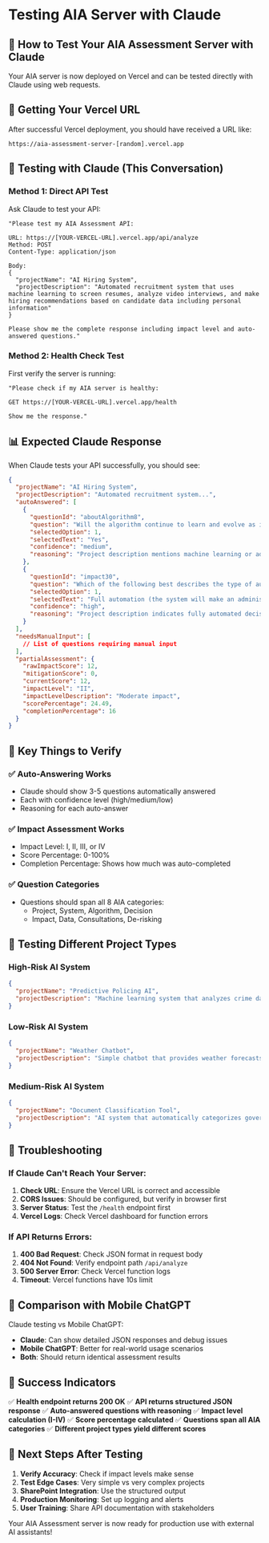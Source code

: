 # Testing AIA Server with Claude

## 🎯 How to Test Your AIA Assessment Server with Claude

Your AIA server is now deployed on Vercel and can be tested directly with Claude using web requests.

## 🔗 Getting Your Vercel URL

After successful Vercel deployment, you should have received a URL like:
```
https://aia-assessment-server-[random].vercel.app
```

## 🧪 Testing with Claude (This Conversation)

### Method 1: Direct API Test
Ask Claude to test your API:

```
"Please test my AIA Assessment API:

URL: https://[YOUR-VERCEL-URL].vercel.app/api/analyze
Method: POST
Content-Type: application/json

Body:
{
  "projectName": "AI Hiring System",
  "projectDescription": "Automated recruitment system that uses machine learning to screen resumes, analyze video interviews, and make hiring recommendations based on candidate data including personal information"
}

Please show me the complete response including impact level and auto-answered questions."
```

### Method 2: Health Check Test
First verify the server is running:

```
"Please check if my AIA server is healthy:

GET https://[YOUR-VERCEL-URL].vercel.app/health

Show me the response."
```

## 📊 Expected Claude Response

When Claude tests your API successfully, you should see:

```json
{
  "projectName": "AI Hiring System",
  "projectDescription": "Automated recruitment system...",
  "autoAnswered": [
    {
      "questionId": "aboutAlgorithm8",
      "question": "Will the algorithm continue to learn and evolve as it is used?",
      "selectedOption": 1,
      "selectedText": "Yes",
      "confidence": "medium",
      "reasoning": "Project description mentions machine learning or adaptive algorithms"
    },
    {
      "questionId": "impact30",
      "question": "Which of the following best describes the type of automation you are planning?",
      "selectedOption": 1,
      "selectedText": "Full automation (the system will make an administrative decision)",
      "confidence": "high",
      "reasoning": "Project description indicates fully automated decision-making"
    }
  ],
  "needsManualInput": [
    // List of questions requiring manual input
  ],
  "partialAssessment": {
    "rawImpactScore": 12,
    "mitigationScore": 0,
    "currentScore": 12,
    "impactLevel": "II",
    "impactLevelDescription": "Moderate impact",
    "scorePercentage": 24.49,
    "completionPercentage": 16
  }
}
```

## 🎯 Key Things to Verify

### ✅ Auto-Answering Works
- Claude should show 3-5 questions automatically answered
- Each with confidence level (high/medium/low)
- Reasoning for each auto-answer

### ✅ Impact Assessment Works
- Impact Level: I, II, III, or IV
- Score Percentage: 0-100%
- Completion Percentage: Shows how much was auto-completed

### ✅ Question Categories
- Questions should span all 8 AIA categories:
  - Project, System, Algorithm, Decision
  - Impact, Data, Consultations, De-risking

## 🔧 Testing Different Project Types

### High-Risk AI System
```json
{
  "projectName": "Predictive Policing AI",
  "projectDescription": "Machine learning system that analyzes crime data, demographic information, and social media to predict criminal activity and automatically dispatch police resources to specific neighborhoods"
}
```

### Low-Risk AI System
```json
{
  "projectName": "Weather Chatbot",
  "projectDescription": "Simple chatbot that provides weather forecasts based on user location without storing personal data or making automated decisions"
}
```

### Medium-Risk AI System
```json
{
  "projectName": "Document Classification Tool",
  "projectDescription": "AI system that automatically categorizes government documents and routes them to appropriate departments for review"
}
```

## 🚨 Troubleshooting

### If Claude Can't Reach Your Server:
1. **Check URL**: Ensure the Vercel URL is correct and accessible
2. **CORS Issues**: Should be configured, but verify in browser first
3. **Server Status**: Test the `/health` endpoint first
4. **Vercel Logs**: Check Vercel dashboard for function errors

### If API Returns Errors:
1. **400 Bad Request**: Check JSON format in request body
2. **404 Not Found**: Verify endpoint path `/api/analyze`
3. **500 Server Error**: Check Vercel function logs
4. **Timeout**: Vercel functions have 10s limit

## 📱 Comparison with Mobile ChatGPT

Claude testing vs Mobile ChatGPT:
- **Claude**: Can show detailed JSON responses and debug issues
- **Mobile ChatGPT**: Better for real-world usage scenarios
- **Both**: Should return identical assessment results

## 🎉 Success Indicators

✅ **Health endpoint returns 200 OK**
✅ **API returns structured JSON response**
✅ **Auto-answered questions with reasoning**
✅ **Impact level calculation (I-IV)**
✅ **Score percentage calculated**
✅ **Questions span all AIA categories**
✅ **Different project types yield different scores**

## 🔄 Next Steps After Testing

1. **Verify Accuracy**: Check if impact levels make sense
2. **Test Edge Cases**: Very simple vs very complex projects
3. **SharePoint Integration**: Use the structured output
4. **Production Monitoring**: Set up logging and alerts
5. **User Training**: Share API documentation with stakeholders

Your AIA Assessment server is now ready for production use with external AI assistants!

